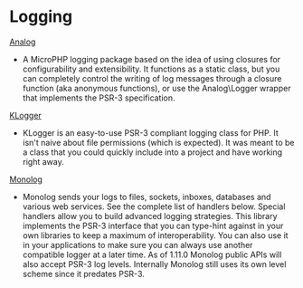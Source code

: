 # Logging #

[Analog](https://github.com/jbroadway/analog)

 * A MicroPHP logging package based on the idea of using closures for configurability and extensibility. It functions as a static class, but you can completely control the writing of log messages through a closure function (aka anonymous functions), or use the Analog\Logger wrapper that implements the PSR-3 specification.

[KLogger](https://github.com/katzgrau/KLogger)

 * KLogger is an easy-to-use PSR-3 compliant logging class for PHP. It isn't naive about file permissions (which is expected). It was meant to be a class that you could quickly include into a project and have working right away.

[Monolog](https://github.com/Seldaek/monolog)

 * Monolog sends your logs to files, sockets, inboxes, databases and various web services. See the complete list of handlers below. Special handlers allow you to build advanced logging strategies. This library implements the PSR-3 interface that you can type-hint against in your own libraries to keep a maximum of interoperability. You can also use it in your applications to make sure you can always use another compatible logger at a later time. As of 1.11.0 Monolog public APIs will also accept PSR-3 log levels. Internally Monolog still uses its own level scheme since it predates PSR-3.

